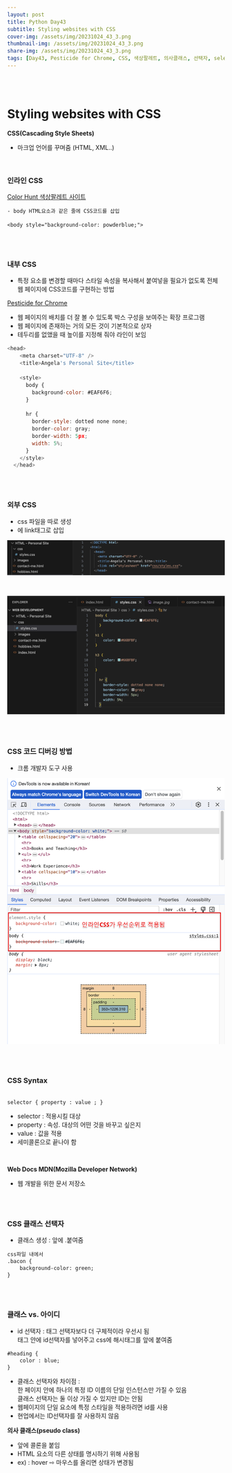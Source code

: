 ```yaml
---
layout: post
title: Python Day43
subtitle: Styling websites with CSS
cover-img: /assets/img/20231024_43_3.png
thumbnail-img: /assets/img/20231024_43_3.png
share-img: /assets/img/20231024_43_3.png
tags: [Day43, Pesticide for Chrome, CSS, 색상팔레트, 의사클래스, 선택자, selector]
---
```

    
<br><br>
  
# Styling websites with CSS  
  
**CSS(Cascading Style Sheets)**  
  
- 마크업 언어를 꾸며줌 (HTML, XML..)  

<br>
  
### 인라인 CSS  
  
[Color Hunt 색상팔레트 사이트](https://colorhunt.co)  
  
~~~
- body HTML요소과 같은 줄에 CSS코드를 삽입
  
<body style="background-color: powderblue;">

~~~

<br><br>

### 내부 CSS  
  
- 특정 요소를 변경할 때마다 스타일 속성을 복사해서 붙여넣을 필요가 없도록 전체 웹 페이지에 CSS코드를 구현하는 방법  
  
[Pesticide for Chrome](https://chrome.google.com/webstore/detail/pesticide-for-chrome/bakpbgckdnepkmkeaiomhmfcnejndkbi)  
  
- 웹 페이지의 배치를 더 잘 볼 수 있도록 박스 구성을 보여주는 확장 프로그램  
- 웹 페이지에 존재하는 거의 모든 것이 기본적으로 상자  
- 테두리를 없앴을 때 높이를 지정해 줘야 라인이 보임  
  
```javascript
<head>
    <meta charset="UTF-8" />
    <title>Angela's Personal Site</title>

    <style>
      body {
        background-color: #EAF6F6;
      }

      hr {
        border-style: dotted none none;
        border-color: gray;
        border-width: 5px;
        width: 5%;
      }
    </style>
  </head>

```

<br><br>
  
### 외부 CSS  
- css 파일을 따로 생성  
- <head>에 link태그로 삽입  
  
![2](/assets/img/20231024_43_2.png)  

<br>

![1](/assets/img/20231024_43_1.png)  
  
<br><br>
    
### CSS 코드 디버깅 방법  
  
- 크롬 개발자 도구 사용
   
![3](/assets/img/20231024_43_3.png)  

<br><br>
  
### CSS Syntax  
  
~~~

selector { property : value ; }

~~~
  
- selector : 적용시킬 대상  
- property : 속성. 대상의 어떤 것을 바꾸고 싶은지  
- value : 값을 적용  
- 세미콜론으로 끝나야 함  

<br>
  
**Web Docs MDN(Mozilla Developer Network)**  
  
- 웹 개발을 위한 문서 저장소  

<br><br>
  
### CSS 클래스 선택자  
  
- 클래스 생성 : 앞에 .붙여줌  
  
~~~
css파일 내에서
.bacon {
    background-color: green;
}
~~~

<br><br>
  
### 클래스 vs. 아이디  
  
- id 선택자 : 태그 선택자보다 더 구체적이라 우선시 됨  
태그 안에 id선택자를 넣어주고 css에 해시태그를 앞에 붙여줌
  
~~~
#heading {
    color : blue;
} 
~~~

  

- 클래스 선택자와 차이점 :   
한 페이지 안에 하나의 특정 ID 이름의 단일 인스턴스만 가질 수 있음   
클래스 선택자는 둘 이상 가질 수 있지만 ID는 안됨  
-  웹페이지의 단일 요소에 특정 스타일을 적용하려면 id를 사용  
- 현업에서는 ID선택자를 잘 사용하지 않음

  
**의사 클래스(pseudo class)**  
- 앞에 콜론을 붙임  
- HTML 요소의 다른 상태를 명시하기 위해 사용됨  
- ex) : hover ⇨ 마우스를 올리면 상태가 변경됨  


